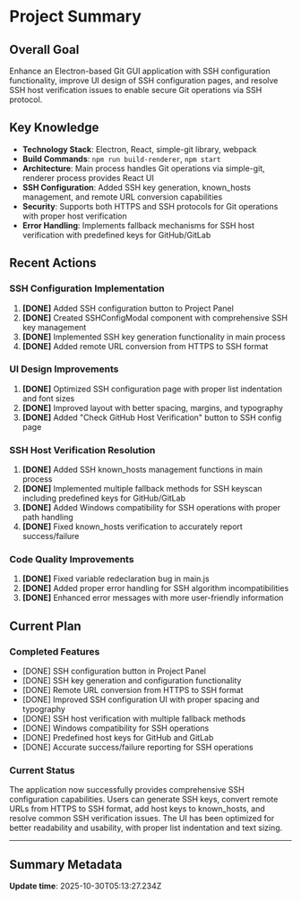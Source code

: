 # Project Summary

## Overall Goal
Enhance an Electron-based Git GUI application with SSH configuration functionality, improve UI design of SSH configuration pages, and resolve SSH host verification issues to enable secure Git operations via SSH protocol.

## Key Knowledge
- **Technology Stack**: Electron, React, simple-git library, webpack
- **Build Commands**: `npm run build-renderer`, `npm start`
- **Architecture**: Main process handles Git operations via simple-git, renderer process provides React UI
- **SSH Configuration**: Added SSH key generation, known_hosts management, and remote URL conversion capabilities
- **Security**: Supports both HTTPS and SSH protocols for Git operations with proper host verification
- **Error Handling**: Implements fallback mechanisms for SSH host verification with predefined keys for GitHub/GitLab

## Recent Actions
### SSH Configuration Implementation
1. **[DONE]** Added SSH configuration button to Project Panel
2. **[DONE]** Created SSHConfigModal component with comprehensive SSH key management
3. **[DONE]** Implemented SSH key generation functionality in main process
4. **[DONE]** Added remote URL conversion from HTTPS to SSH format

### UI Design Improvements
1. **[DONE]** Optimized SSH configuration page with proper list indentation and font sizes
2. **[DONE]** Improved layout with better spacing, margins, and typography
3. **[DONE]** Added "Check GitHub Host Verification" button to SSH config page

### SSH Host Verification Resolution
1. **[DONE]** Added SSH known_hosts management functions in main process
2. **[DONE]** Implemented multiple fallback methods for SSH keyscan including predefined keys for GitHub/GitLab
3. **[DONE]** Added Windows compatibility for SSH operations with proper path handling
4. **[DONE]** Fixed known_hosts verification to accurately report success/failure

### Code Quality Improvements
1. **[DONE]** Fixed variable redeclaration bug in main.js
2. **[DONE]** Added proper error handling for SSH algorithm incompatibilities
3. **[DONE]** Enhanced error messages with more user-friendly information

## Current Plan
### Completed Features
- [DONE] SSH configuration button in Project Panel
- [DONE] SSH key generation and configuration functionality
- [DONE] Remote URL conversion from HTTPS to SSH format
- [DONE] Improved SSH configuration UI with proper spacing and typography
- [DONE] SSH host verification with multiple fallback methods
- [DONE] Windows compatibility for SSH operations
- [DONE] Predefined host keys for GitHub and GitLab
- [DONE] Accurate success/failure reporting for SSH operations

### Current Status
The application now successfully provides comprehensive SSH configuration capabilities. Users can generate SSH keys, convert remote URLs from HTTPS to SSH format, add host keys to known_hosts, and resolve common SSH verification issues. The UI has been optimized for better readability and usability, with proper list indentation and text sizing.

---

## Summary Metadata
**Update time**: 2025-10-30T05:13:27.234Z 
